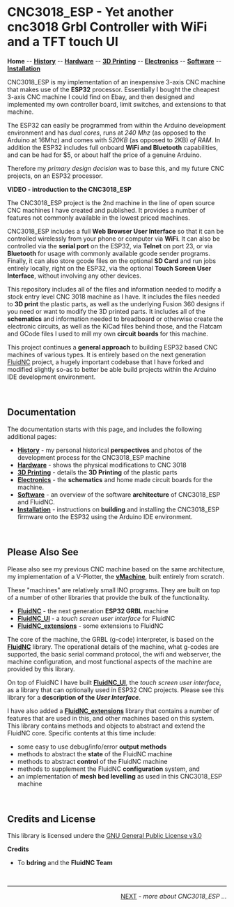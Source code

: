 # CNC3018_ESP - Yet another cnc3018 Grbl Controller with WiFi and a TFT touch UI

**Home** --
**[History](history.md)** --
**[Hardware](hardware.md)** --
**[3D Printing](3dPrinting.md)** --
**[Electronics](electronics.md)** --
**[Software](software.md)** --
**[Installation](installation.md)**

CNC3018_ESP is my implementation of an inexpensive 3-axis CNC machine that
makes use of the **ESP32** processor.  Essentially I bought the cheapest
3-axis CNC machine I could find on Ebay, and then designed and implemented
my own controller board, limit switches, and extensions to that machine.

The ESP32 can easily be programmed from within the
Arduino development environment and has *dual cores*, runs at *240 Mhz* (as opposed to
the Arduino at 16Mhz) and comes with *520KB* (as opposed to 2KB) *of RAM*.  In addition
the ESP32 includes full onboard **WiFi and Bluetooth** capabilities, and can be had for
$5, or about half the price of a genuine Arduino.

Therefore my *primary design decision* was to base this, and my future CNC projects,
on an ESP32 processor.

**VIDEO - introduction to the CNC3018_ESP**

The CNC3018_ESP project is the 2nd machine in the line of open source
CNC machines I have created and published.  It provides a number of
features not commonly available in the lowest priced machines.

CNC3018_ESP includes a full **Web Browser User Interface** so that it can be
controlled wirelessly from your phone or computer via **WiFi**.  It can also be controlled
via the **serial port** on the ESP32, via **Telnet** on port 23, or via **Bluetooth**
for usage with commonly available gcode sender programs.
Finally, it can also store gcode files on the optional **SD Card** and run jobs entirely
locally, right on the ESP32, via the optional **Touch Screen User Interface**, without
involving any other devices.

This repository includes all of the files and information needed to modify
a stock entry level CNC 3018 machine as I have. It includes the files needed to
**3D print** the plastic parts, as well as the underlying Fusion 360 designs
if you need or want to modify the 3D printed parts. It includes all of the **schematics**
and information needed to breadboard or otherwise create the electronic circuits,
as well as the KiCad files behind those, and the Flatcam and GCode files I used to
mill my own **circuit boards** for this machine.


This project continues a **general approach** to
building ESP32 based CNC machines of various types.
It is entirely based on the next generation
[FluidNC](https://github.com/bdring/FluidNC)
project, a hugely important codebase that I have
forked and modified slightly so-as to better be able build projects
within the Arduino IDE development environment.


<br>

## Documentation

The documentation starts with this page, and includes the following additional
pages:

- **[History](history.md)** - my personal historical **perspectives** and
photos of the development process for the CNC3018_ESP machine
- **[Hardware](hardware.md)** - shows the physical
modifications to CNC 3018
- **[3D Printing](3dPrinting.md)** - details the **3D Printing** of
the plastic parts
- **[Electronics](electronics.md)** - the **schematics** and home made circuit
boards for the machine.
- **[Software](software.md)** - an overview of the software **architecture**
of CNC3018_ESP and FluidNC.
- **[Installation](Installation.md)** - instructions on **building** and installing
the CNC3018_ESP firmware onto the ESP32 using the Arduino IDE environment.


<br>

## Please Also See

Please also see my previous CNC machine based on the same architecture,
my implementation of a V-Plotter, the
[**vMachine**](https://github.com/phorton1/Arduino-_vMachine),
built entirely from scratch.

These "machines"  are relatively small INO programs.  They are built on top of a
number of other libraries that provide the bulk of the functionality.

- [**FluidNC**](https://github.com/phorton1/Arduino-libraries-FluidNC) - the next generation **ESP32 GRBL** machine
- [**FluidNC_UI**](https://github.com/phorton1/Arduino-libraries-FluidNC_UI) - a *touch screen user interface* for FluidNC
- [**FluidNC_extensions**](https://github.com/phorton1/Arduino-libraries-FluidNC_extensions) - some extensions to FluidNC

The core of the machine, the GRBL (g-code) interpreter, is based on the
[**FluidNC**](https://github.com/phorton1/Arduino-libraries-FluidNC)
library.  The operational details of the machine, what g-codes
are supported, the basic serial command protocol, the wifi and webserver,
the machine configuration, and most functional aspects of the machine are
provided by this library.

On top of FluidNC I have built
[**FluidNC_UI**](https://github.com/phorton1/Arduino-libraries-FluidNC_UI),
the *touch screen user interface*, as a library that can optionally
used in ESP32 CNC projects.
Please see this library for a **description of the *User Interface***.

I have also added a
[**FluidNC_extensions**](https://github.com/phorton1/Arduino-libraries-FluidNC_extensions)
library that contains a number
of features that are used in this, and other machines based on this system.
This library contains methods and objects to abstract and extend the FluidNC
core.  Specific contents at this time include:

- some easy to use debug/info/error **output methods**
- methods to abstract the **state** of the FluidNC machine
- methods to abstract **control** of the FluidNC machine
- methods to supplement the FluidNC **configuration** system, and
- an implementation of **mesh bed levelling** as used in this CNC3018_ESP machine




<br>


## Credits and License

This library is licensed undere the
[GNU General Public License v3.0](https://github.com/phorton1/Arduino-CNC3018_ESP/tree/master/LICENSE.TXT)

**Credits**

- To **bdring** and the **FluidNC Team**


<br>
<hr>
<div style="text-align: right">
<a href='history.md'>NEXT</a><i> - more about CNC3018_ESP ...</i>
</div>
